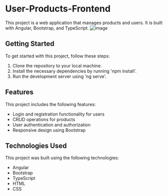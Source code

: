 # User-Products-Frontend
This project is a web application that manages products and users. It is built with Angular, Bootstrap, and TypeScript.
![image](https://user-images.githubusercontent.com/115917552/231724399-0b4e6249-7b83-4922-a542-46786a92acd0.png)

## Getting Started
To get started with this project, follow these steps:

1. Clone the repository to your local machine.
2. Install the necessary dependencies by running 'npm install'.
3. Run the development server using 'ng serve'.

## Features
This project includes the following features:

- Login and registration functionality for users
- CRUD operations for products
- User authentication and authorization
- Responsive design using Bootstrap

## Technologies Used
This project was built using the following technologies:

- Angular
- Bootstrap
- TypeScript
- HTML
- CSS
